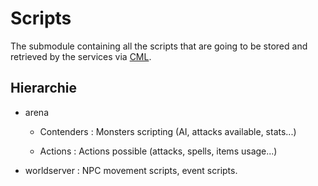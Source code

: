 # Scripts

The submodule containing all the scripts that are going to be stored and retrieved by the services via [CML](<>).

## Hierarchie

-   arena

    -   Contenders      : Monsters scripting (AI, attacks available, stats...)

    -   Actions         : Actions possible (attacks, spells, items usage...)
-   worldserver       : NPC movement scripts, event scripts.
